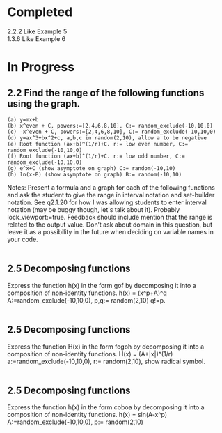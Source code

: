 # Completed
2.2.2 Like Example 5<br/>
1.3.6 Like Example 6

# In Progress
## 2.2 Find the range of the following functions using the graph.<br/>

    (a) y=mx+b
    (b) x^even + C, powers:=[2,4,6,8,10], C:= random_exclude(-10,10,0)
    (c) -x^even + C, powers:=[2,4,6,8,10], C:= random_exclude(-10,10,0)
    (d) y=ax^3+bx^2+c, a,b,c in random(2,10), allow a to be negative
    (e) Root function (ax+b)^(1/r)+C. r:= low even number, C:= random_exclude(-10,10,0)
    (f) Root function (ax+b)^(1/r)+C. r:= low odd number, C:= random_exclude(-10,10,0)
    (g) e^x+C (show asymptote on graph) C:= random(-10,10)
    (h) ln(x-B) (show asymptote on graph) B:= random(-10,10)

Notes: Present a formula and a graph for each of the following functions and ask the student to give the range in 
interval notation and set-builder notation. See q2.1.20 for how I was allowing students to enter interval notation 
(may be buggy though, let's talk about it). Probably lock_viewport:=true. Feedback should include mention that the 
range is related to the output value. Don’t ask about domain in this question, but leave it as a possibility in the 
future when deciding on variable names in your code. 
<br/>
<br/>
## 2.5 Decomposing functions
Express the function h(x) in the form gof by decomposing it into a composition of non-identity functions. h(x) = (x^p+A)^q 
A:=random_exclude(-10,10,0), p,q:= random(2,10) q!=p.
<br/>
<br/>
## 2.5 Decomposing functions
Express the function H(x) in the form fogoh by decomposing it into a composition of non-identity functions. 
H(x) = (A+|x|)^(1/r) a:=random_exclude(-10,10,0), r:= random(2,10), show radical symbol.
<br/>
<br/>
## 2.5 Decomposing functions 
Express the function h(x) in the form coboa by decomposing it into a composition of non-identity functions. 
h(x) = sin(A-x^p) A:=random_exclude(-10,10,0), p:= random(2,10)

